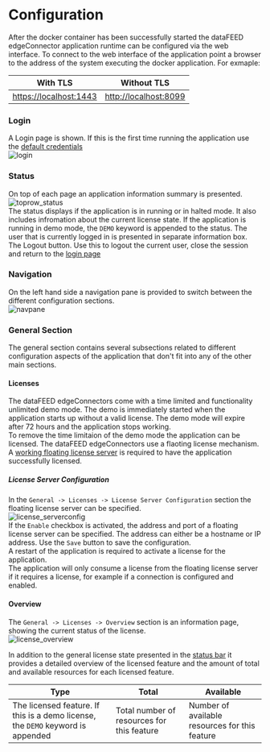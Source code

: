 # Configuration

After the docker container has been successfully started the dataFEED edgeConnector application runtime can be configured via the web interface. To connect to the web interface of the application point a browser to the address of the system executing the docker application. For exmaple:  

| With TLS | Without TLS |
| --- | --- |
| [https://localhost:1443](https://localhost:1443) | [http://localhost:8099](http://localhost:8099) |

### Login
A Login page is shown. If this is the first time running the application use the [default credentials](defaults.md)  
![login](../documentation_pics/login.png)

### Status
On top of each page an application information summary is presented.  
![toprow_status](../documentation_pics/toprow_status.png)  
The status displays if the application is in running or in halted mode. It also includes infromation about the current license state. If the application is running in demo mode, the `DEMO` keyword is appended to the status.
The user that is currently logged in is presented in separate information box.
The Logout button. Use this to logout the current user, close the session and return to the [login page](#login)  

### Navigation
On the left hand side a navigation pane is provided to switch between the different configuration sections.  
![navpane](../documentation_pics/navpane.png)

### General Section
The general section contains several subsections related to different configuration aspects of the application that don't fit into any of the other main sections.

#### Licenses
The dataFEED edgeConnectors come with a time limited and functionality unlimited demo mode. The demo is immediately started when the application starts up without a valid license. The demo mode will expire after 72 hours and the application stops working.  
To remove the time limitaion of the demo mode the application can be licensed. The dataFEED edgeConnectors use a flaoting license mechanism. A [working floating license server](documentation#floating-license-server) is required to have the application successfully licensed.  
##### License Server Configuration
In the `General -> Licenses -> License Server Configuration` section the floating license server can be specified.  
![license_serverconfig](../documentation_pics/license_serverconfig.png)  
If the `Enable` checkbox is activated, the address and port of a floating license server can be specified. The address can either be a hostname or IP address. Use the `Save` button to save the configuration.  
A restart of the application is required to activate a license for the application.  
The application will only consume a license from the floating license server if it requires a license, for example if a connection is configured and enabled.  

#### Overview
The `General -> Licenses -> Overview` section is an information page, showing the current status of the license.  
![license_overview](../documentation_pics/license_overview.png)

In addition to the general license state presented in the [status bar](#status) it provides a detailed overview of the licensed feature and the amount of total and available resources for each licensed feature.  

| Type | Total | Available |
| --- | --- | --- |
| The licensed feature. If this is a demo license, the `DEMO` keyword is appended | Total number of resources for this feature | Number of available resources for this feature |  
